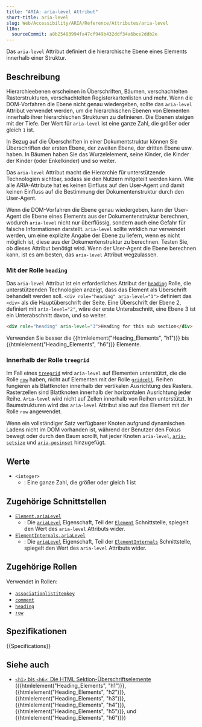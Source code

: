 ```yaml
---
title: "ARIA: aria-level Attribut"
short-title: aria-level
slug: Web/Accessibility/ARIA/Reference/Attributes/aria-level
l10n:
  sourceCommit: a8b25483994fa47cf949b432ddf34a6bce2ddb2e
---
```


Das `aria-level` Attribut definiert die hierarchische Ebene eines Elements innerhalb einer Struktur.

## Beschreibung

Hierarchieebenen erscheinen in Überschriften, Bäumen, verschachtelten Rasterstrukturen, verschachtelten Registerkartenlisten und mehr. Wenn die DOM-Vorfahren die Ebene nicht genau wiedergeben, sollte das `aria-level` Attribut verwendet werden, um die hierarchischen Ebenen von Elementen innerhalb ihrer hierarchischen Strukturen zu definieren. Die Ebenen steigen mit der Tiefe. Der Wert für `aria-level` ist eine ganze Zahl, die größer oder gleich `1` ist.

In Bezug auf die Überschriften in einer Dokumentstruktur können Sie Überschriften der ersten Ebene, der zweiten Ebene, der dritten Ebene usw. haben. In Bäumen haben Sie das Wurzelelement, seine Kinder, die Kinder der Kinder (oder Enkelkinder) und so weiter.

Das `aria-level` Attribut macht die Hierarchie für unterstützende Technologien sichtbar, sodass sie den Nutzern mitgeteilt werden kann. Wie alle ARIA-Attribute hat es keinen Einfluss auf den User-Agent und damit keinen Einfluss auf die Bestimmung der Dokumentenstruktur durch den User-Agent.

Wenn die DOM-Vorfahren die Ebene genau wiedergeben, kann der User-Agent die Ebene eines Elements aus der Dokumentenstruktur berechnen, wodurch `aria-level` nicht nur überflüssig, sondern auch eine Gefahr für falsche Informationen darstellt. `aria-level` sollte wirklich nur verwendet werden, um eine explizite Angabe der Ebene zu liefern, wenn es nicht möglich ist, diese aus der Dokumentenstruktur zu berechnen. Testen Sie, ob dieses Attribut benötigt wird. Wenn der User-Agent die Ebene berechnen kann, ist es am besten, das `aria-level` Attribut wegzulassen.

### Mit der Rolle `heading`

Das `aria-level` Attribut ist ein erforderliches Attribut der [`heading`](/de/docs/Web/Accessibility/ARIA/Reference/Roles/heading_role) Rolle, die unterstützenden Technologien anzeigt, dass das Element als Überschrift behandelt werden soll. `<div role="heading" aria-level="1">` definiert das `<div>` als die Hauptüberschrift der Seite. Eine Überschrift der Ebene 2, definiert mit `aria-level="2"`, wäre der erste Unterabschnitt, eine Ebene 3 ist ein Unterabschnitt davon, und so weiter.

```html
<div role="heading" aria-level="3">Heading for this sub section</div>
```

Verwenden Sie besser die {{htmlelement("Heading_Elements", "h1")}} bis {{htmlelement("Heading_Elements", "h6")}} Elemente.

### Innerhalb der Rolle `treegrid`

Im Fall eines [`treegrid`](/de/docs/Web/Accessibility/ARIA/Reference/Roles/treegrid_role) wird `aria-level` auf Elementen unterstützt, die die Rolle [`row`](/de/docs/Web/Accessibility/ARIA/Reference/Roles/row_role) haben, nicht auf Elementen mit der Rolle [`gridcell`](/de/docs/Web/Accessibility/ARIA/Reference/Roles/gridcell_role). Reihen fungieren als Blattknoten innerhalb der vertikalen Ausrichtung des Rasters. Rasterzellen sind Blattknoten innerhalb der horizontalen Ausrichtung jeder Reihe. `Aria-level` wird nicht auf Zellen innerhalb von Reihen unterstützt. In Baumstrukturen wird das `aria-level` Attribut also auf das Element mit der Rolle `row` angewendet.

Wenn ein vollständiger Satz verfügbarer Knoten aufgrund dynamischen Ladens nicht im DOM vorhanden ist, während der Benutzer den Fokus bewegt oder durch den Baum scrollt, hat jeder Knoten `aria-level`, [`aria-setsize`](/de/docs/Web/Accessibility/ARIA/Reference/Attributes/aria-setsize) und [`aria-posinset`](/de/docs/Web/Accessibility/ARIA/Reference/Attributes/aria-posinset) hinzugefügt.

## Werte

- `<integer>`
  - : Eine ganze Zahl, die größer oder gleich 1 ist

## Zugehörige Schnittstellen

- [`Element.ariaLevel`](/de/docs/Web/API/Element/ariaLevel)
  - : Die [`ariaLevel`](/de/docs/Web/API/Element/ariaLevel) Eigenschaft, Teil der [`Element`](/de/docs/Web/API/Element) Schnittstelle, spiegelt den Wert des `aria-level` Attributs wider.
- [`ElementInternals.ariaLevel`](/de/docs/Web/API/ElementInternals/ariaLevel)
  - : Die [`ariaLevel`](/de/docs/Web/API/ElementInternals/ariaLevel) Eigenschaft, Teil der [`ElementInternals`](/de/docs/Web/API/ElementInternals) Schnittstelle, spiegelt den Wert des `aria-level` Attributs wider.

## Zugehörige Rollen

Verwendet in Rollen:

- [`associationlistitemkey`](/de/docs/Web/Accessibility/ARIA/Reference/Roles/structural_roles)
- [`comment`](/de/docs/Web/Accessibility/ARIA/Reference/Roles/comment_role)
- [`heading`](/de/docs/Web/Accessibility/ARIA/Reference/Roles/heading_role)
- [`row`](/de/docs/Web/Accessibility/ARIA/Reference/Roles/row_role)

## Spezifikationen

{{Specifications}}

## Siehe auch

- [`<h1>` bis `<h6>`: Die HTML Sektion-Überschriftselemente](/de/docs/Web/HTML/Reference/Elements/Heading_Elements) ({{htmlelement("Heading_Elements", "h1")}}, {{htmlelement("Heading_Elements", "h2")}}, {{htmlelement("Heading_Elements", "h3")}}, {{htmlelement("Heading_Elements", "h4")}}, {{htmlelement("Heading_Elements", "h5")}}, und {{htmlelement("Heading_Elements", "h6")}})
